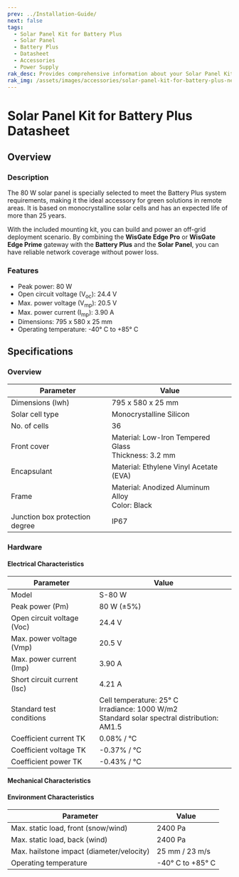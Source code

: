 ```yaml
---
prev: ../Installation-Guide/
next: false
tags:
  - Solar Panel Kit for Battery Plus
  - Solar Panel
  - Battery Plus
  - Datasheet
  - Accessories
  - Power Supply
rak_desc: Provides comprehensive information about your Solar Panel Kit (2024) for Battery Plus to help you use it. This information includes technical specifications, characteristics, and requirements.
rak_img: /assets/images/accessories/solar-panel-kit-for-battery-plus-new/datasheet/solar-panel-kit-for-battery-plus-datasheet-new.png
---
```


# Solar Panel Kit for Battery Plus Datasheet

## Overview

### Description

The 80&nbsp;W solar panel is specially selected to meet the Battery Plus system requirements, making it the ideal accessory for green solutions in remote areas. It is based on monocrystalline solar cells and has an expected life of more than 25 years.

With the included mounting kit, you can build and power an off-grid deployment scenario. By combining the **WisGate Edge Pro** or **WisGate Edge Prime** gateway with the **Battery Plus** and the **Solar Panel**, you can have reliable network coverage without power loss.

### Features

- Peak power: 80&nbsp;W
- Open circuit voltage (V<sub>oc</sub>): 24.4&nbsp;V
- Max. power voltage (V<sub>mp</sub>): 20.5&nbsp;V
- Max. power current (I<sub>mp</sub>): 3.90&nbsp;A
- Dimensions: 795&nbsp;x&nbsp;580&nbsp;x&nbsp;25&nbsp;mm
- Operating temperature: -40°&nbsp;C to +85°&nbsp;C

## Specifications

### Overview

<rk-img
    src="/assets/images/accessories/solar-panel-kit-for-battery-plus-new/datasheet/solar-panel-kit-for-battery-plus-datasheet-new.png"
      width="50%"
      caption="Solar Panel Kit Overview"
/>

| Parameter                      | Value                                                         |
| ------------------------------ | ------------------------------------------------------------- |
| Dimensions (lwh)               | 795&nbsp;x&nbsp;580&nbsp;x&nbsp;25&nbsp;mm                    |
| Solar cell type                | Monocrystalline Silicon                                       |
| No. of cells                   | 36                                                            |
| Front cover                    | Material: Low-Iron Tempered Glass <br> Thickness: 3.2&nbsp;mm |
| Encapsulant                    | Material: Ethylene Vinyl Acetate (EVA)                        |
| Frame                          | Material: Anodized Aluminum Alloy <br> Color: Black           |
| Junction box protection degree | IP67                                                          |

### Hardware

#### Electrical Characteristics

| Parameter                   | Value                                                                                                         |
| --------------------------- | ------------------------------------------------------------------------------------------------------------- |
| Model                       | S-80&nbsp;W                                                                                                   |
| Peak power (Pm)             | 80&nbsp;W (±5%)                                                                                               |
| Open circuit voltage (Voc)  | 24.4&nbsp;V                                                                                                   |
| Max. power voltage (Vmp)    | 20.5&nbsp;V                                                                                                   |
| Max. power current (Imp)    | 3.90&nbsp;A                                                                                                   |
| Short circuit current (Isc) | 4.21&nbsp;A                                                                                                   |
| Standard test conditions    | Cell temperature: 25°&nbsp;C <br> Irradiance: 1000&nbsp;W/m2 <br> Standard solar spectral distribution: AM1.5 |
| Coefficient current TK      | 0.08% / °C                                                                                                    |
| Coefficient voltage TK      | -0.37% / °C                                                                                                   |
| Coefficient power TK        | -0.43% / °C                                                                                                   |

#### Mechanical Characteristics

<rk-img
    src="/assets/images/accessories/solar-panel-kit-for-battery-plus-new/datasheet/2-solar-panel-dimensions-new.png"
      width="75%"
      caption="Solar Panel Dimensions"
/>


#### Environment Characteristics

| Parameter                                 | Value                      |
| ----------------------------------------- | -------------------------- |
| Max. static load, front (snow/wind)       | 2400&nbsp;Pa               |
| Max. static load, back (wind)             | 2400&nbsp;Pa               |
| Max. hailstone impact (diameter/velocity) | 25&nbsp;mm / 23&nbsp;m/s   |
| Operating temperature                     | -40°&nbsp;C to +85°&nbsp;C |
